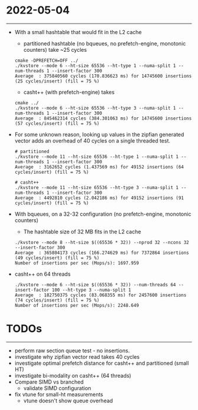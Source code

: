 
# 2022-05-04
----

* With a small hashtable that would fit in the L2 cache
  - partitioned hashtable (no bqueues, no prefetch-engine, monotonic counters) take ~25 cycles
  ```
  cmake -DPREFETCH=OFF ../
  ./kvstore --mode 6 --ht-size 65536 --ht-type 1 --numa-split 1 --num-threads 1 --insert-factor 300
  Average  : 375840560 cycles (170.836623 ms) for 14745600 insertions (25 cycles/insert) (fill = 75 %)
  ```

  - casht++ (with prefetch-engine) takes
  ```
  cmake ../
  ./kvstore --mode 6 --ht-size 65536 --ht-type 3 --numa-split 1 --num-threads 1 --insert-factor 300
  Average  : 845462314 cycles (384.301063 ms) for 14745600 insertions (57 cycles/insert) (fill = 75 %)

  ```

* For some unknown reason, looking up values in the zipfian generated vector adds
  an overhead of 40 cycles on a single threaded test.
  ```
  # partitioned
  ./kvstore --mode 11 --ht-size 65536 --ht-type 1 --numa-split 1 --num-threads 1 --insert-factor 300
  Average  : 3162652 cycles (1.437569 ms) for 49152 insertions (64 cycles/insert) (fill = 75 %)

  # casht++
  ./kvstore --mode 11 --ht-size 65536 --ht-type 3 --numa-split 1 --num-threads 1 --insert-factor 300
  Average  : 4492810 cycles (2.042186 ms) for 49152 insertions (91 cycles/insert) (fill = 75 %)
  ```

* With bqueues, on a 32-32 configuration (no prefetch-engine, monotonic counters)
  - The hashtable size of 32 MB fits in the L2 cache
  ```
  ./kvstore --mode 8 --ht-size $((65536 * 32)) --nprod 32 --ncons 32 --insert-factor 300
  Average  : 365804173 cycles (166.274629 ms) for 7372864 insertions (49 cycles/insert) (fill = 75 %)
  Number of insertions per sec (Mops/s): 1697.959
  ```

* casht++ on 64 threads
  ```
  ./kvstore --mode 6 --ht-size $((65536 * 32)) --num-threads 64 --insert-factor 100 --ht-type 3 --numa-split 1
  Average  : 182750375 cycles (83.068355 ms) for 2457600 insertions (74 cycles/insert) (fill = 75 %)
  Number of insertions per sec (Mops/s): 2248.649
  ```

# TODOs
---
  - perform raw section queue test - no insertions.
  - investigate why zipfian vector read takes 40 cycles
  - investigate optimal prefetch distance for casht++ and partitioned (small HT)
  - investigate bi-modality on casht++ (64 threads)
  - Compare SIMD vs branched
    - validate SIMD configuration
  - fix vtune for small-ht measurements
    - vtune doesn't show queue overhead
